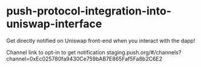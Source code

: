 # push-protocol-integration-into-uniswap-interface
Get directly notified on Uniswap front-end when you interact with the dapp!

Channel link to opt-in to get notification staging.push.org/#/channels?channel=0xEc025780fa9430Ce759bAB7E865Faf5Fa8b2C6E2
